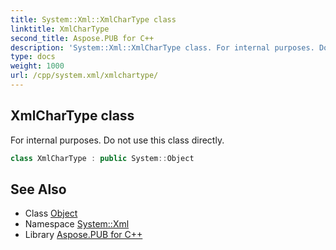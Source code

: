 ```yaml
---
title: System::Xml::XmlCharType class
linktitle: XmlCharType
second_title: Aspose.PUB for C++
description: 'System::Xml::XmlCharType class. For internal purposes. Do not use this class directly in C++.'
type: docs
weight: 1000
url: /cpp/system.xml/xmlchartype/
---
```

## XmlCharType class


For internal purposes. Do not use this class directly.

```cpp
class XmlCharType : public System::Object
```

## See Also

* Class [Object](../../system/object/)
* Namespace [System::Xml](../)
* Library [Aspose.PUB for C++](../../)
